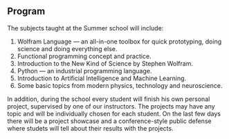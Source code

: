 ## Program

The subjects taught at the Summer school will include:

1. Wolfram Language — an all-in-one toolbox for quick prototyping, doing science and doing everything else.
2. Functional programming concept and practice.
3. Introduction to the New Kind of Science by Stephen Wolfram.
4. Python — an industrial programming language.
5. Introduction to Artificial Intelligence and Machine Learning.
6. Some basic topics from modern physics, technology and neuroscience.

In addition, during the school every student will finish his own personal project, supervised by one of our instructors. The projects may have any topic and will be individually chosen for each student. On the last few days there will be a project showcase and a conference-style public defense where studets will tell about their results with the projects.